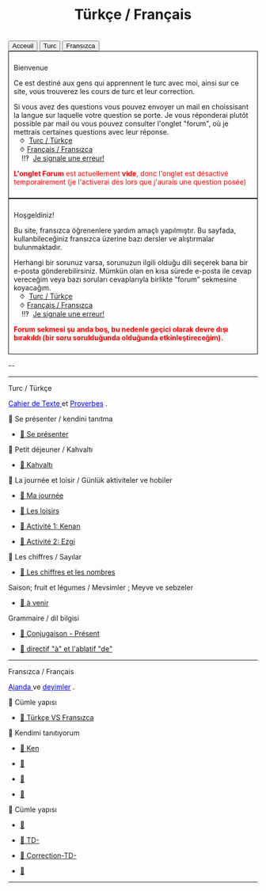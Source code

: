 <html>
 <title>Mathématiques</title>
 <head>
    <meta charset="utf-8"/>
    <link href="style.css" rel="stylesheet" type="text/css"/>
    <meta name="viewport" content="width=device-width, initial-scale=1">
    <link rel="stylesheet" href="https://www.w3schools.com/w3css/4/w3.css">
    <meta name="viewport" content="width=device-width, initial-scale=1" />
    <link rel="stylesheet" href="https://www.w3schools.com/w3css/4/w3.css" />
   </head>
  <body onload="body()">
     <center><h1 id="h1">Türkçe / Français </h1></center>
      <br>
      <div class="w3-bar w3-black">
        <button class="w3-bar-item w3-button" onclick="openCity('Ac')">Acceuil</button>
        <button class="w3-bar-item w3-button" onclick="openCity('turc')">Turc</button>
        <button class="w3-bar-item w3-button" onclick="openCity('français')">Fransızca</button>
        <!-- <button class="w3-bar-item w3-button" onclick="openCity('Info')">Informatique</button>
        <button class="w3-bar-item w3-button" onclick="openCity('Forum')">Forum</button>-->
      </div>
   <div id="Ac" class="w3-container city">
     <div style="border: 1px solid black; padding: 10px;">
      <p id="para2">Bienvenue</p>
      <p id="para3">Ce est destiné aux gens qui apprennent le turc avec moi, ainsi sur ce site, vous trouverez les cours de turc et leur correction.</p>
       <div id="center">
       <p id="para33">Si vous avez des questions vous pouvez envoyer un mail en choissisant la langue sur laquelle votre question se porte. Je vous réponderai plutôt possible par mail ou vous pouvez consulter l'onglet "forum", où je mettrais certaines questions avec leur réponse. 
       <br>&nbsp;&nbsp;&nbsp;⯑ &nbsp;<a title="Question" href="mailto:ozcelebialican2005@gmail.com?subject=J'ai une question%5BMat%5D&body=J'ai%20une%20question%20sur%20le%20turc%20(ne%20changez%20pas%20l'objet%20du%20mail).">Turc / Türkçe</a>
       <br>&nbsp;&nbsp;&nbsp;⯑&nbsp;<a title="Question" href="mailto:ozcelebialican2005@gmail.com?subject=J'ai une question%5BFR%5D&body=Ma%20question%20se%20porte%20sur%20le%20français%20 (ne%20changez%20pas%20l'objet%20du%20mail).">Français / Fransızca</a>
       <br> &nbsp;&nbsp;&nbsp; ‼‽ &nbsp;<a title="Signaler une erreur" href="mailto:ozcelebialican2005@gmail.com?subject=%5BErreur%5D&body=Ma%20question%20se%20porte%20sur%20le%20français%20 (ne%20changez%20pas%20l'objet%20du%20mail).%0ADans%20l'onglet:%0ANom%20du%20fichier:%0AErreur:">Je signale une erreur!</a>
       </p></div>
       <p><font style="color:red"><b>L'onglet Forum</b> est actuellement <b>vide</b>, donc l'onglet est désactivé temporairement (je l'activerai dès lors que j'aurais une question posée)</font></p>
     </div>
     <div style="border: 1px solid black; padding: 10px;">
        <p id="para2">Hoşgeldiniz!</p>
        <p id="para3">Bu site, fransızca öğrenenlere yardım amaçlı yapılmıştır. Bu sayfada,  kullanbileceğiniz fransızca üzerine bazı dersler ve alıştırmalar bulunmaktadır.</p>
        <div id="center">
          <p id="para33">Herhangi bir sorunuz varsa, sorunuzun ilgili olduğu dili seçerek bana bir e-posta gönderebilirsiniz. Mümkün olan en kısa sürede e-posta ile cevap vereceğim veya bazı soruları cevaplarıyla birlikte  “forum” sekmesine koyacağım. 
          <br>&nbsp;&nbsp;&nbsp;⯑ &nbsp;<a title="Question" href="mailto:ozcelebialican2005@gmail.com?subject=J'ai une question%5BMat%5D&b   body=J'ai%20une%20question%20sur%20le%20turc%20(ne%20changez%20pas%20l'objet%20du%20mail).">Turc / Türkçe</a>
          <br>&nbsp;&nbsp;&nbsp;⯑&nbsp;<a title="Question" href="mailto:ozcelebialican2005@gmail.com?subject=J'ai une question%5BFR%5D&body=Ma%20question%20se%20porte%20sur%20le%20français%20 (ne%20changez%20pas%20l'objet%20du%20mail).">Français / Fransızca</a>
          <br> &nbsp;&nbsp;&nbsp; ‼‽ &nbsp;<a title="Signaler une erreur" href="mailto:ozcelebialican2005@gmail.com?subject=%5BErreur%5D&body=Ma%20question%20se%20porte%20sur%20le%20français%20 (ne%20changez%20pas%20l'objet%20du%20mail).%0ADans%20l'onglet:%0ANom%20du%20fichier:%0AErreur:">Je signale une erreur!</a>
        </p></div>
       <p><font style="color:red"><b>Forum sekmesi şu anda boş, bu nedenle geçici olarak devre dışı bırakıldı (bir soru sorulduğunda olduğunda etkinleştireceğim).</b></font></p>
       </div>
     <p>--</p> 
    <hr>
 </div>

 <div id="turc" class="w3-container city">
   <p id="para1">Turc / Türkçe </p>
   <p id="para3"><a href="tr/cdt.pdf" dowload="" target="_blank"><font style="color:#0000FF;"><u>Cahier de Texte</u></font>  </a>et  <a href="tr/proverbes.pdf" dowload="" target="_blank"><font style="color:#0000FF;"><u>Proverbes</u></font></a>  . </p>
    <p id="para6">📁 Se présenter / kendini tanıtma</p>
      <ul>
        <li><a href="mat/ " dowload="" target="_blank"><p id="para4">📄 Se présenter  </p></a></li>
        <!--<li><a href="mat/6e/Chp1/    " dowload="" target="_blank"><p id="para4">📄   TD-</p></a></li>
        <li><a href="mat/6e/Chp1/    " dowload="" target="_blank"><p id="para4">📄   Correction-TD-</p></a></li>
        <li><a href="mat/6e/Chp1/    " dowload="" target="_blank"><p id="para4">📄   </p></a></li>-->
    </ul>
    <p id="para6">📁 Petit déjeuner / Kahvaltı</p>
     <ul>
        <li><a href="tr/kahvalti.pdf " dowload="" target="_blank"><p id="para4">📄  Kahvaltı  </p></a></li>
        <!--<li><a href="mat/6e/Chp1/    " dowload="" target="_blank"><p id="para4">📄   </p></a></li>
        <li><a href="mat/6e/Chp1/    " dowload="" target="_blank"><p id="para4">📄   </p></a></li>
        <li><a href="mat/6e/Chp1/    " dowload="" target="_blank"><p id="para4">📄   </p></a></li>-->
    </ul>
    <p id="para6">📁 La journée et loisir / Günlük aktiviteler ve hobiler</p>
     <ul>
        <li><a href="tr/gnlk.pdf   " dowload="" target="_blank"><p id="para4">📄  Ma journée </p></a></li>
        <li><a href="tr/hobi.pdf   " dowload="" target="_blank"><p id="para4">📄  Les loisirs </p></a></li>
        <li><a href="tr/kenan.pdf " dowload="" target="_blank"><p id="para4">📄 Activité 1: Kenan  </p></a></li>
        <li><a href="tr/ezgi.pdf " dowload="" target="_blank"><p id="para4">📄  Activité 2: Ezgi </p></a></li>
    </ul>
    <p id="para6">📁 Les chiffres /  Sayılar</p>
     <ul>
        <li><a href="tr/syl.pdf   " dowload="" target="_blank"><p id="para4">📄 Les chiffres et les nombres </p></a></li>
       <!-- <li><a href="mat/6e/Chp1/    " dowload="" target="_blank"><p id="para4">📄   TD-</p></a></li>
        <li><a href="mat/6e/Chp1/    " dowload="" target="_blank"><p id="para4">📄   Correction-TD-</p></a></li>
        <li><a href="mat/6e/Chp1/    " dowload="" target="_blank"><p id="para4">📄   </p></a></li>-->
    </ul>
    <p id="para6">Saison; fruit et légumes / Mevsimler ; Meyve ve sebzeler</p>
     <ul>
        <li><a href="mat/6e/Chp1/    " dowload="" target="_blank"><p id="para4">📄 à venir   </p></a></li>
        <!--<li><a href="mat/6e/Chp1/    " dowload="" target="_blank"><p id="para4">📄   TD-</p></a></li>
        <li><a href="mat/6e/Chp1/    " dowload="" target="_blank"><p id="para4">📄   Correction-TD-</p></a></li>
        <li><a href="mat/6e/Chp1/    " dowload="" target="_blank"><p id="para4">📄   </p></a></li>-->
    </ul>
    <p id="para6"> Grammaire /  dil bilgisi</p>
     <ul>
        <li><a href="tr/fiil.pdf" dowload="" target="_blank"><p id="para4">📄 Conjugaison - Présent </p></a></li>
        <li><a href="tr/e.pdf " dowload="" target="_blank"><p id="para4">📄  directif "à" et l'ablatif "de"</p></a></li>
        <!--<li><a href="mat/6e/Chp1/    " dowload="" target="_blank"><p id="para4">📄   Correction-TD-</p></a></li>
        <li><a href="mat/6e/Chp1/    " dowload="" target="_blank"><p id="para4">📄   </p></a></li>-->
    </ul>
   <hr> 
 </div>

 <div id="français" class="w3-container city">
   <p id="para1">Fransızca / Français </p>
   <p id="para3"><a href="fr/ctd.pdf" dowload="" target="_blank"><font style="color:#0000FF;"><u> Ajanda</u></font>  </a>ve  <a href="fr/proverbe.pdf" dowload="" target="_blank"><font style="color:#0000FF;"><u> deyimler</u></font></a>  . </p>
    <p id="para6">📁 Cümle yapısı</p>
      <ul>
        <li><a href="mat/6e/Chp1/    " dowload="" target="_blank"><p id="para4">📄 Türkçe VS Fransızca   </p></a></li>
        <!--<li><a href="mat/6e/Chp1/    " dowload="" target="_blank"><p id="para4">📄   TD-</p></a></li>
        <li><a href="mat/6e/Chp1/    " dowload="" target="_blank"><p id="para4">📄   Correction-TD-</p></a></li>
        <li><a href="mat/6e/Chp1/    " dowload="" target="_blank"><p id="para4">📄   </p></a></li>-->
    </ul>
    <p id="para6">📁 Kendimi tanıtıyorum</p>
      <ul>
        <li><a href="mat/6e/Chp1/    " dowload="" target="_blank"><p id="para4">📄 Ken  </p></a></li>
        <li><a href="mat/6e/Chp1/    " dowload="" target="_blank"><p id="para4">📄   </p></a></li>
        <li><a href="mat/6e/Chp1/    " dowload="" target="_blank"><p id="para4">📄   </p></a></li>
        <li><a href="mat/6e/Chp1/    " dowload="" target="_blank"><p id="para4">📄   </p></a></li>
    </ul>
    <p id="para6">📁 Cümle yapısı</p>
     <ul>
        <li><a href="mat/6e/Chp1/    " dowload="" target="_blank"><p id="para4">📄   </p></a></li>
        <li><a href="mat/6e/Chp1/    " dowload="" target="_blank"><p id="para4">📄   TD-</p></a></li>
        <li><a href="mat/6e/Chp1/    " dowload="" target="_blank"><p id="para4">📄   Correction-TD-</p></a></li>
        <li><a href="mat/6e/Chp1/    " dowload="" target="_blank"><p id="para4">📄   </p></a></li>
    </ul>
   <hr> 
 </div>



















 <script>
 function openCity(cityName) {
  var i;
  var x = document.getElementsByClassName("city");
  for (i = 0; i < x.length; i++) {
    x[i].style.display = "none";  
  }
  document.getElementById(cityName).style.display = "block";  
 }
 </script>
  <script>
 function myFunction(id) {
  var x = document.getElementById(id);
  if (x.className.indexOf("w3-show") == -1) {
    x.className += " w3-show";
    x.previousElementSibling.className = 
    x.previousElementSibling.className.replace("w3-white", "w3-yellow");
  } else { 
    x.className = x.className.replace(" w3-show", "");
    x.previousElementSibling.className = 
    x.previousElementSibling.className.replace("w3-yellow", "w3-white");
  }
 }
 </script>